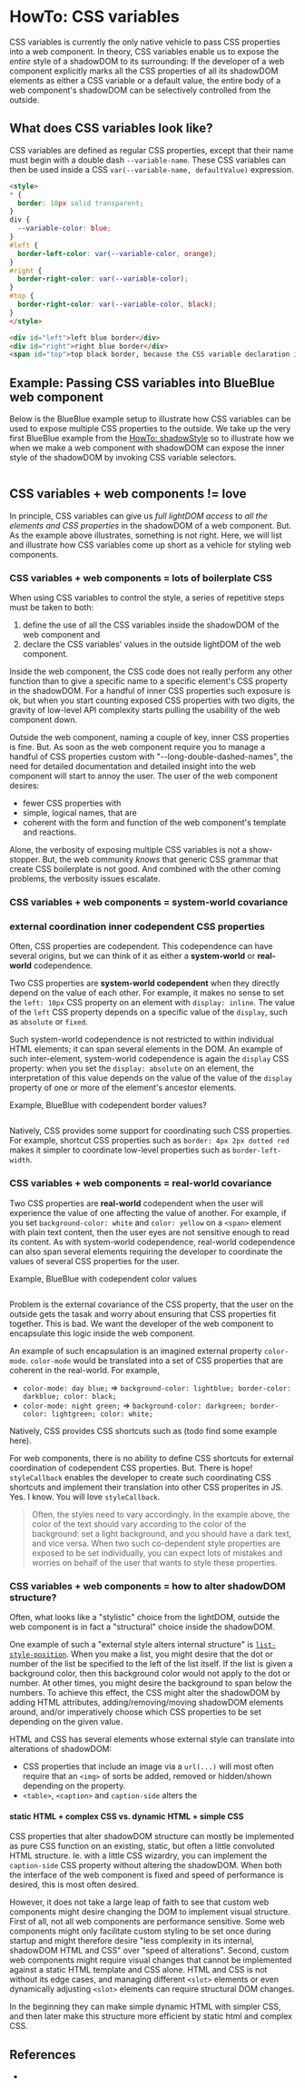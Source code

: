# HowTo: CSS variables

CSS variables is currently the only native vehicle to pass CSS properties into a web component.
In theory, CSS variables enable us to expose the *entire* style of a shadowDOM to its surrounding: 
If the developer of a web component explicitly marks all the CSS properties of all its shadowDOM elements
as either a CSS variable or a default value, the entire body of a web component's shadowDOM
can be selectively controlled from the outside.

## What does CSS variables look like?

CSS variables are defined as regular CSS properties, except that their name must begin with a double
dash `--variable-name`. These CSS variables can then be used inside a CSS `var(--variable-name, defaultValue)` 
expression.

```html
<style>
* {
  border: 10px solid transparent;
}
div {
  --variable-color: blue;
}
#left {
  border-left-color: var(--variable-color, orange);
}                   
#right {
  border-right-color: var(--variable-color);
}                   
#top {
  border-right-color: var(--variable-color, black);
}                   
</style>

<div id="left">left blue border</div>
<div id="right">right blue border</div>
<span id="top">top black border, because the CSS variable declaration is only set on the div elements</span>
```

## Example: Passing CSS variables into BlueBlue web component

Below is the BlueBlue example setup to illustrate how CSS variables can be used to expose multiple
CSS properties to the outside. We take up the very first BlueBlue example from the 
[HowTo: shadowStyle](HowTo1_shadowStyle) so to illustrate how we when we make a web component with
shadowDOM can expose the inner style of the shadowDOM by invoking CSS variable selectors.

```html

```

## CSS variables + web components != love

In principle, CSS variables can give us *full lightDOM access* to 
*all the elements and CSS properties* in the shadowDOM of a web component.
But. As the example above illustrates, something is not right. 
Here, we will list and illustrate how CSS variables come up short as a vehicle for styling web components.

### CSS variables + web components = lots of boilerplate CSS

When using CSS variables to control the style, a series of repetitive steps must be taken to both:
1. define the use of all the CSS variables inside the shadowDOM of the web component and
2. declare the CSS variables' values in the outside lightDOM of the web component.

Inside the web component, the CSS code does not really perform any other function than to give a specific
name to a specific element's CSS property in the shadowDOM. For a handful of inner CSS properties
such exposure is ok, but when you start counting exposed CSS properties with two digits, the gravity
of low-level API complexity starts pulling the usability of the web component down.

Outside the web component, naming a couple of key, inner CSS properties is fine. 
But. As soon as the web component require you to manage a handful of CSS properties custom with 
"--long-double-dashed-names", the need for detailed documentation and detailed insight into the 
web component will start to annoy the user. The user of the web component desires:
* fewer CSS properties with
* simple, logical names, that are
* coherent with the form and function of the web component's template and reactions.
 
Alone, the verbosity of exposing multiple CSS variables is not a show-stopper.
But, the web community *knows* that generic CSS grammar that create CSS boilerplate is not good.
And combined with the other coming problems, the verbosity issues escalate.

### CSS variables + web components = system-world covariance

### external coordination inner codependent CSS properties
                                                                                     
Often, CSS properties are codependent. This codependence can have several origins, but we can think
of it as either a **system-world** or **real-world** codependence. 

Two CSS properties are **system-world codependent** when they directly depend on the value of each other.
For example, it makes no sense to set the `left: 10px` CSS property on an element with `display: inline`. 
The value of the `left` CSS property depends on a specific value of the `display`, such as `absolute` or `fixed`.

Such system-world codependence is not restricted to within individual HTML elements; 
it can span several elements in the DOM. An example of such inter-element, system-world codependence
is again the `display` CSS property: when you set the `display: absolute` on an element, the interpretation
of this value depends on the value of the value of the `display` property of one or more of the element's 
ancestor elements.

Example, BlueBlue with codependent border values?

```html

```

Natively, CSS provides some support for coordinating such CSS properties.
For example, shortcut CSS properties such as `border: 4px 2px dotted red` makes it simpler to coordinate
low-level properties such as `border-left-width`.

### CSS variables + web components = real-world covariance

Two CSS properties are **real-world** codependent when the user will experience the value of one affecting
the value of another. For example, if you set `background-color: white` and `color: yellow` on a `<span>`
element with plain text content, then the user eyes are not sensitive enough to read its content. 
As with system-world codependence, real-world codependence can also span several elements requiring the
developer to coordinate the values of several CSS properties for the user.

Example, BlueBlue with codependent color values

```html

```

Problem is the external covariance of the CSS property, that the user on the outside gets the tasak and worry 
about ensuring that CSS properties fit together. This is bad. We want the developer of the web component
to encapsulate this logic inside the web component.

An example of such encapsulation is an imagined external property `color-mode`.
`color-mode` would be translated into a set of CSS properties that are coherent in the real-world. 
For example, 
* `color-mode: day blue;` => `background-color: lightblue; border-color: darkblue; color: black;`
* `color-mode: night green;` => `background-color: darkgreen; border-color: lightgreen; color: white;`

Natively, CSS provides CSS shortcuts such as (todo find some example here).

For web components, there is no ability to define CSS shortcuts for external coordination of codependent
CSS properties. But. There is hope! `styleCallback` enables the developer to create such coordinating
CSS shortcuts and implement their translation into other CSS properites in JS. Yes. I know. You will
love `styleCallback`.

> Often, the styles need to vary accordingly. In the example above, the color of the text should vary according
  to the color of the background: set a light background, and you should have a dark text, and vice versa.
  When two such co-dependent style properties are exposed to be set individually, you can expect lots
  of mistakes and worries on behalf of the user that wants to style these properties.

### CSS variables + web components = how to alter shadowDOM structure?

Often, what looks like a "stylistic" choice from the lightDOM, outside the web component is in fact
a "structural" choice inside the shadowDOM.

One example of such a "external style alters internal structure" is
[`list-style-position`](https://developer.mozilla.org/en-US/docs/Web/CSS/list-style-position).
When you make a list, you might desire that the dot or number of the list be specified to the left of
the list itself. If the list is given a background color, then this background color would not
apply to the dot or number. At other times, you might desire the background to span below the numbers.
To achieve this effect, the CSS might alter the shadowDOM by adding HTML attributes, 
adding/removing/moving shadowDOM elements around, and/or imperatively choose which CSS properties to 
be set depending on the given value.

HTML and CSS has several elements whose external style can translate into alterations of shadowDOM:
 * CSS properties that include an image via a `url(...)` will most often require that an `<img>` of
   sorts be added, removed or hidden/shown depending on the property.
 * `<table>`, `<caption>` and `caption-side` alters the 

#### static HTML + complex CSS vs. dynamic HTML + simple CSS
 
CSS properties that alter shadowDOM structure can mostly be implemented as pure CSS function on an 
existing, static, but often a little convoluted HTML structure. Ie. with a little CSS wizardry, you
can implement the `caption-side` CSS property without altering the shadowDOM. When both the interface
of the web component is fixed and speed of performance is desired, this is most often desired.

However, it does not take a large leap of faith to see that custom web components might desire changing
the DOM to implement visual structure. First of all, not all web components are performance sensitive.
Some web components might only facilitate custom styling to be set once during startup and might 
therefore desire "less complexity in its internal, shadowDOM HTML and CSS" over "speed of alterations".
Second, custom web components might require visual changes that cannot be implemented against a static
HTML template and CSS alone. HTML and CSS is not without its edge cases, and managing different 
`<slot>` elements or even dynamically adjusting `<slot>` elements can require structural DOM changes.

In the beginning they can make simple dynamic HTML with simpler CSS, and 
then later make this structure more efficient by static html and complex CSS.

## References

 * 

